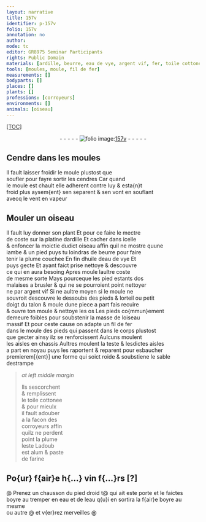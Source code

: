 ```yaml
---
layout: narrative
title: 157v
identifier: p-157v
folio: 157v
annotation: no
author:
mode: tc
editor: GR8975 Seminar Participants
rights: Public Domain
materials: [ardille, beurre, eau de vye, argent vif, fer, toile cottonee, alum, paste de farine, eau]
tools: [moules, moule, fil de fer]
measurements: []
bodyparts: []
places: []
plants: []
professions: [corroyeurs]
environments: []
animals: [oiseau]
---
```


<p><a href="{{site.url}}/{{base.url}}/diplomatic/">[TOC]</a></p><div class="folio" align="center">- - - - - <a href="http://gallica.bnf.fr/ark:/12148/btv1b10500001g/f320.image" target="_blank"><img src="https://cu-mkp.github.io/2017-workshop-edition/assets/photo-icon.png" alt="folio image: " style="display:inline-block; margin-bottom:-3px;"/>157v</a> - - - - - </div>  
  

## Cendre dans les <span class="tl">moules</span>

 
Il fault laisser froidir le <span class="tl">moule</span> plustost que<br/> soufler pour fayre sortir les cendres Car quand<br/> le <span class="tl">moule</span> est chault elle adherent contre luy & esta{n}t<br/> froid plus aysem{ent} sen separent & sen vont en souflant<br/> avecq le vent en vapeur
 
 
  

## Mouler un <span class="al">oiseau</span>

 
Il fault luy donner son plant Et pour ce faire le mectre<br/> de coste sur la platine d<span class="m">ardille</span> Et cacher dans icelle<br/> & enfoncer la moictie dudict <span class="al">oiseau</span> <span class="add">affin</span> quil ne mostre quune<br/> iambe & un pied puys tu loindras de <span class="m">beurre</span> pour faire<br/> tenir la plume couchee En fin <span class="del">dhuile</span> d<span class="m">eau de vye</span> Et<br/> puys gecte Et ayant faict prise nettoye & descouvre<br/> ce qui en aura besoing Apres moule laultre coste<br/> de mesme sorte Mays pourceque les pied estants dos<br/> malaises a brusler & qui ne se pourroient point nettoyer<br/> ne par <span class="m">argent vif</span> <span class="del">Si</span> ne aultre moyen si le <span class="tl">moule</span> ne<br/> souvroit descouvre le dessoubs des pieds & lorteil ou petit<br/> doigt du talon & moule dune piece a part fais recuire<br/> & ouvre ton <span class="tl">moule</span> & nettoye les os Les pieds co{mmun}ement<br/> demeure foibles pour soubstenir la masse de l<span class="al">oiseau</span><br/> massif Et pour ceste cause on adapte un <span class="tl">fil de <span class="m">fer</span></span><br/> dans le <span class="tl">moule</span> des pieds qui passent dans le corps plustost<br/> que gecter ainsy ilz se renforcissent Aulcuns moulent<br/> les aisles en chassis Aultres moulent la teste & lesdictes aisles<br/> a part en noyau puys les raportent & reparent pour esbaucher<br/> premierem[{ent}] une forme qui soict roide & soubstiene le sable<br/> destrampe
 
> *at left middle margin*
> 
> 
>  Ils sescorchent<br/> & remplissent<br/> le <span class="m">toile cottonee</span><br/> & pour mieulx<br/> il fault adouber<br/> a la facon des<br/> <span class="pro">corroyeurs</span> affin<br/> quilz ne perdent<br/> point la plume<br/> leste Ladoub<br/> est <span class="m">alum</span> & <span class="m">paste<br/> de farine</span>
 
 
  

## Po{ur} f{air}e h{…} vin f{…}rs [?]

 @ 
Prenez un chausson du pied droid <span class="add">t</span>@ qui ait este porte et le faictes<br/> <span class="del">boyre au</span> tremper en <span class="m">eau</span> et de l<span class="m">eau</span> q{u}i en sortira la f{air}e boyre au mesme<br/> ou autre @ et v{er}rez merveilles @
 
